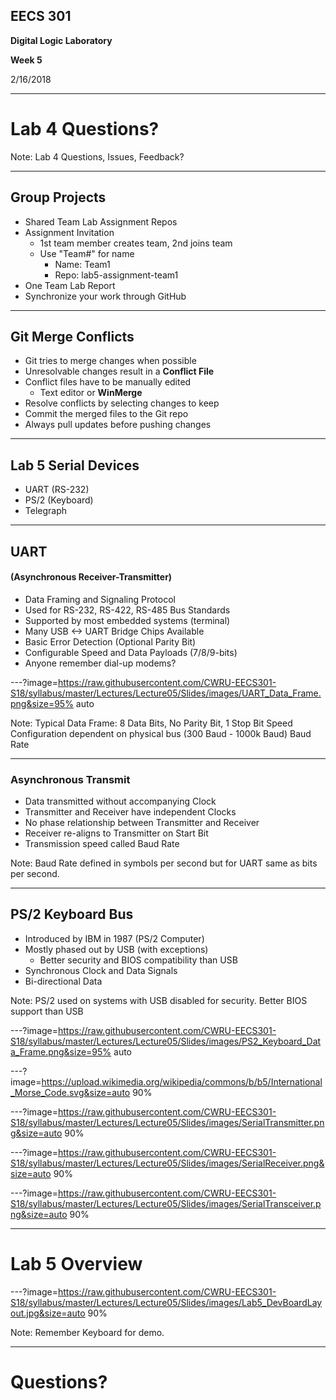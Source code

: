 ## EECS 301

**Digital Logic Laboratory**

**Week 5**

2/16/2018

---

# Lab 4 Questions?

Note:
Lab 4 Questions, Issues, Feedback?

---

## Group Projects

* Shared Team Lab Assignment Repos
* Assignment Invitation
	* 1st team member creates team, 2nd joins team
	* Use "Team#" for name
		* Name: Team1
		* Repo: lab5-assignment-team1
* One Team Lab Report
* Synchronize your work through GitHub


---

## Git Merge Conflicts

* Git tries to merge changes when possible
* Unresolvable changes result in a **Conflict File**
* Conflict files have to be manually edited
	* Text editor or **WinMerge**
* Resolve conflicts by selecting changes to keep
* Commit the merged files to the Git repo
* Always pull updates before pushing changes

---

## Lab 5 Serial Devices

* UART (RS-232)
* PS/2 (Keyboard)
* Telegraph

---

## UART
#### (Asynchronous Receiver-Transmitter)

* Data Framing and Signaling Protocol
* Used for RS-232, RS-422, RS-485 Bus Standards
* Supported by most embedded systems (terminal)
* Many USB <-> UART Bridge Chips Available
* Basic Error Detection (Optional Parity Bit)
* Configurable Speed and Data Payloads (7/8/9-bits)
* Anyone remember dial-up modems?

---?image=https://raw.githubusercontent.com/CWRU-EECS301-S18/syllabus/master/Lectures/Lecture05/Slides/images/UART_Data_Frame.png&size=95% auto

Note:
Typical Data Frame: 8 Data Bits, No Parity Bit, 1 Stop Bit
Speed Configuration dependent on physical bus (300 Baud - 1000k Baud)
Baud Rate 

---

### Asynchronous Transmit

* Data transmitted without accompanying Clock
* Transmitter and Receiver have independent Clocks
* No phase relationship between Transmitter and Receiver
* Receiver re-aligns to Transmitter on Start Bit
* Transmission speed called Baud Rate

Note:
Baud Rate defined in symbols per second but for UART same as bits per second.

---

## PS/2 Keyboard Bus

* Introduced by IBM in 1987 (PS/2 Computer)
* Mostly phased out by USB (with exceptions)
	* Better security and BIOS compatibility than USB
* Synchronous Clock and Data Signals
* Bi-directional Data

Note:
PS/2 used on systems with USB disabled for security.
Better BIOS support than USB

---?image=https://raw.githubusercontent.com/CWRU-EECS301-S18/syllabus/master/Lectures/Lecture05/Slides/images/PS2_Keyboard_Data_Frame.png&size=95% auto


---?image=https://upload.wikimedia.org/wikipedia/commons/b/b5/International_Morse_Code.svg&size=auto 90%


---?image=https://raw.githubusercontent.com/CWRU-EECS301-S18/syllabus/master/Lectures/Lecture05/Slides/images/SerialTransmitter.png&size=auto 90%

---?image=https://raw.githubusercontent.com/CWRU-EECS301-S18/syllabus/master/Lectures/Lecture05/Slides/images/SerialReceiver.png&size=auto 90%

---?image=https://raw.githubusercontent.com/CWRU-EECS301-S18/syllabus/master/Lectures/Lecture05/Slides/images/SerialTransceiver.png&size=auto 90%


---

# Lab 5 Overview

---?image=https://raw.githubusercontent.com/CWRU-EECS301-S18/syllabus/master/Lectures/Lecture05/Slides/images/Lab5_DevBoardLayout.jpg&size=auto 90%

Note:
Remember Keyboard for demo.

---

# Questions?
